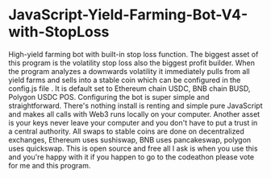 # JavaScript-Yield-Farming-Bot-V4-with-StopLoss
High-yield farming bot with built-in stop loss function. The biggest asset of this program is the volatility stop loss also the biggest profit builder. When the program analyzes a downwards volatility it immediately pulls from all yield farms and sells into a stable coin which can be configured in the config.js file . It is default set to Ethereum chain USDC, BNB chain BUSD, Polygon USDC POS.   Configuring the bot is super simple and straightforward. There's nothing install is renting and simple pure JavaScript and makes all calls with Web3 runs locally on your computer. Another asset is your keys never leave your computer and you don't have to put a trust in a central authority. All swaps to stable coins are done on decentralized exchanges, Ethereum uses sushiswap, BNB uses pancakeswap, polygon uses quickswap.   This is open source and free all I ask is when you use this and you're happy with it if you happen to go to the codeathon please vote for me and this program. 
